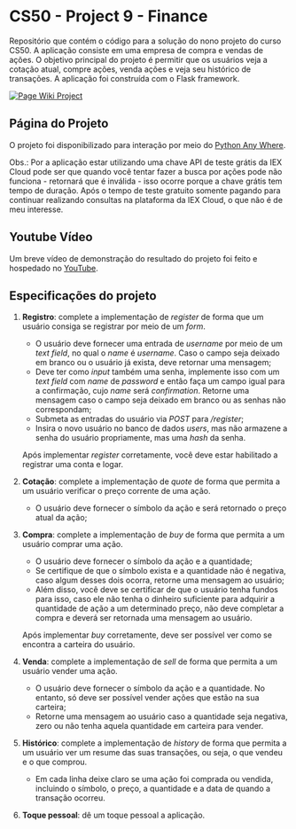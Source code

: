 # CS50 - Project 9 - Finance

Repositório que contém o código para a solução do nono projeto do curso CS50. A aplicação consiste em uma empresa de compra e vendas de ações. O objetivo principal do projeto é permitir que os usuários veja a cotação atual, compre ações, venda ações e veja seu histórico de transações. A aplicação foi construída com o Flask framework.

[![Page Wiki Project](https://i.postimg.cc/JnfrdSf6/Dja.png)](https://vvpasson.pythonanywhere.com/login)

## Página do Projeto

O projeto foi disponibilizado para interação por meio do [Python Any Where](https://vvpasson.pythonanywhere.com/login).

Obs.: Por a aplicação estar utilizando uma chave API de teste grátis da IEX Cloud pode ser que quando você tentar fazer a busca por ações pode não funciona - retornará que é inválida - isso ocorre porque a chave grátis tem tempo de duração. Após o tempo de teste gratuito somente pagando para continuar realizando consultas na plataforma da IEX Cloud, o que não é de meu interesse.

## Youtube Vídeo

Um breve vídeo de demonstração do resultado do projeto foi feito e hospedado no [YouTube](https://youtu.be/2v3xc0ACs0s).

## Especificações do projeto

1.	**Registro**: complete a implementação de *register* de forma que um usuário consiga se registrar por meio de um *form*.
	* O usuário deve fornecer uma entrada de *username* por meio de um *text field*, no qual o *name* é *username*. Caso o campo seja deixado em branco ou o usuário já exista, deve retornar uma mensagem;
	* Deve ter como *input* também uma senha, implemente isso com um *text field* com *name* de *password* e então faça um campo igual para a confirmação, cujo *name* será *confirmation*. Retorne uma mensagem caso o campo seja deixado em branco ou as senhas não correspondam;
	* Submeta as entradas do usuário via *POST* para */register*;
	* Insira o novo usuário no banco de dados *users*, mas não armazene a senha do usuário propriamente, mas uma *hash* da senha.
	
	Após implementar *register* corretamente, você deve estar habilitado a registrar uma conta e logar.

2.	**Cotação**: complete a implementação de *quote* de forma que permita a um usuário verificar o preço corrente de uma ação.
	* O usuário deve fornecer o símbolo da ação e será retornado o preço atual da ação;

3.	**Compra**: complete a implementação de *buy* de forma que permita a um usuário comprar uma ação.
	* O usuário deve fornecer o símbolo da ação e a quantidade;
	* Se certifique de que o símbolo exista e a quantidade não é negativa, caso algum desses dois ocorra, retorne uma mensagem ao usuário;
	* Além disso, você deve se certificar de que o usuário tenha fundos para isso, caso ele não tenha o dinheiro suficiente para adquirir a quantidade de ação a um determinado preço, não deve completar a compra e deverá ser retornada uma mensagem ao usuário.
	
	Após implementar *buy* corretamente, deve ser possível ver como se encontra a carteira do usuário.

4.	**Venda**: complete a implementação de *sell* de forma que permita a um usuário vender uma ação.
	* O usuário deve fornecer o símbolo da ação e a quantidade. No entanto, só deve ser possível vender ações que estão na sua carteira;
	* Retorne uma mensagem ao usuário caso a quantidade seja negativa, zero ou não tenha aquela quantidade em carteira para vender.

5.	**Histórico**: complete a implementação de *history* de forma que permita a um usuário ver um resume das suas transações, ou seja, o que vendeu e o que comprou.
	* Em cada linha deixe claro se uma ação foi comprada ou vendida, incluindo o símbolo, o preço, a quantidade e a data de quando a transação ocorreu.

6.	**Toque pessoal**: dê um toque pessoal a aplicação.
